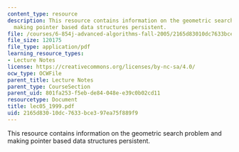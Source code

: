 ```yaml
---
content_type: resource
description: This resource contains information on the geometric search problem and
  making pointer based data structures persistent.
file: /courses/6-854j-advanced-algorithms-fall-2005/2165d83010dc7633bce397ea75f889f9_lec05_1999.pdf
file_size: 120175
file_type: application/pdf
learning_resource_types:
- Lecture Notes
license: https://creativecommons.org/licenses/by-nc-sa/4.0/
ocw_type: OCWFile
parent_title: Lecture Notes
parent_type: CourseSection
parent_uid: 801fa253-f5eb-de84-048e-e39c0b02cd11
resourcetype: Document
title: lec05_1999.pdf
uid: 2165d830-10dc-7633-bce3-97ea75f889f9
---
```

This resource contains information on the geometric search problem and making pointer based data structures persistent.